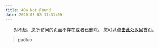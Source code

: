 ```yaml
---
title: 404 Not Found
date: 2020-03-03 17:31:00
---
```


<center>
对不起，您所访问的页面不存在或者已删除。
您可以<a href="https://padluo.github.io>">点击此处</a>返回首页。
</center>

<blockquote class="blockquote-center">
    padluo
</blockquote>

